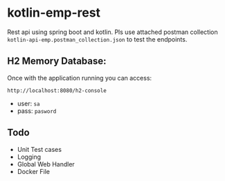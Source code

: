 # kotlin-emp-rest
Rest api using spring boot and kotlin. Pls use attached postman collection `kotlin-api-emp.postman_collection.json` to test the endpoints.

## H2 Memory Database:
Once with the application running you can access:

`http://localhost:8080/h2-console`

- user: `sa`
- pass: `pasword`

## Todo
- Unit Test cases
- Logging
- Global Web Handler
- Docker File
